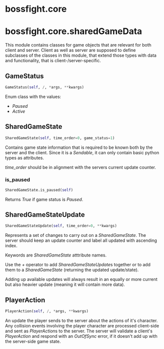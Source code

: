 <h1 id="bossfight.core">bossfight.core</h1>


<h1 id="bossfight.core.sharedGameData">bossfight.core.sharedGameData</h1>


This module contains classes for game objects that are relevant for both client and server.
Client as well as server are supposed to define subclasses of the classes in this module,
that extend those types with data and functionality, that is client-/server-specific.

<h2 id="bossfight.core.sharedGameData.GameStatus">GameStatus</h2>

```python
GameStatus(self, /, *args, **kwargs)
```

Enum class with the values:
- *Paused*
- *Active*

<h2 id="bossfight.core.sharedGameData.SharedGameState">SharedGameState</h2>

```python
SharedGameState(self, time_order=0, game_status=1)
```

Contains game state information that is required to be known both by the server and the client.
Since it is a *Sendable*, it can only contain basic python types as attributes.

*time_order* should be in alignment with the servers current update counter.

<h3 id="bossfight.core.sharedGameData.SharedGameState.is_paused">is_paused</h3>

```python
SharedGameState.is_paused(self)
```

Returns *True* if game status is *Paused*.

<h2 id="bossfight.core.sharedGameData.SharedGameStateUpdate">SharedGameStateUpdate</h2>

```python
SharedGameStateUpdate(self, time_order=0, **kwargs)
```

Represents a set of changes to carry out on a *SharedGameState*.
The server should keep an update counter and label all updated with ascending index.

Keywords are *SharedGameState* atttribute names.

Use the *+* operator to add *SharedGameStateUpdate*s together or to add them to a
*SharedGameState* (returning the updated update/state).

Adding up available updates will always result in an equally or more current but
also heavier update (meaning it will contain more data).

<h2 id="bossfight.core.sharedGameData.PlayerAction">PlayerAction</h2>

```python
PlayerAction(self, /, *args, **kwargs)
```

An update the player sends to the server about the actions of it's character.
Any collision events involving the player character are processed client-side and sent as
*PlayerAction*s to the server. The server will validate a client's *PlayerAction* and
respond with an *OutOfSync* error, if it doesn't add up with the server-side game state.

